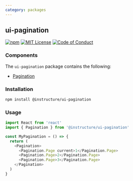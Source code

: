 ```yaml
---
category: packages
---
```


## ui-pagination

[![npm][npm]][npm-url]
[![MIT License][license-badge]][license]
[![Code of Conduct][coc-badge]][coc]

### Components

The `ui-pagination` package contains the following:

- [Pagination](#Pagination)

### Installation

```sh
npm install @instructure/ui-pagination
```

### Usage

```js
import React from 'react'
import { Pagination } from '@instructure/ui-pagination'

const MyPagination = () => {
  return (
    <Pagination>
      <Pagination.Page current>1</Pagination.Page>
      <Pagination.Page>2</Pagination.Page>
      <Pagination.Page>3</Pagination.Page>
    </Pagination>
  )
}
```

[npm]: https://img.shields.io/npm/v/@instructure/ui-pagination.svg
[npm-url]: https://npmjs.com/package/@instructure/ui-pagination
[license-badge]: https://img.shields.io/npm/l/instructure-ui.svg?style=flat-square
[license]: https://github.com/instructure/instructure-ui/blob/master/LICENSE
[coc-badge]: https://img.shields.io/badge/code%20of-conduct-ff69b4.svg?style=flat-square
[coc]: https://github.com/instructure/instructure-ui/blob/master/CODE_OF_CONDUCT.md

